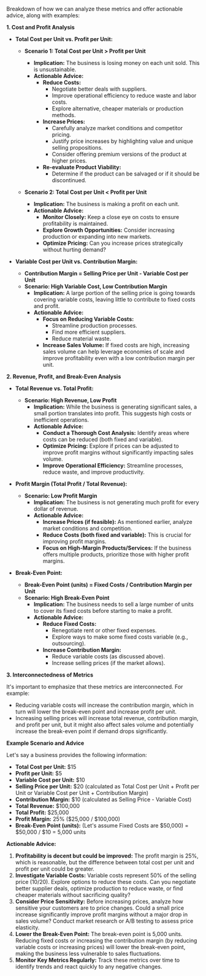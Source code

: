 Breakdown of how we can analyze these metrics and offer actionable advice, along with examples:

**1. Cost and Profit Analysis**

*   **Total Cost per Unit vs. Profit per Unit:**
    *   **Scenario 1: Total Cost per Unit > Profit per Unit**
        *   **Implication:** The business is losing money on each unit sold. This is unsustainable.
        *   **Actionable Advice:**
            *   **Reduce Costs:**
                *   Negotiate better deals with suppliers.
                *   Improve operational efficiency to reduce waste and labor costs.
                *   Explore alternative, cheaper materials or production methods.
            *   **Increase Prices:**
                *   Carefully analyze market conditions and competitor pricing.
                *   Justify price increases by highlighting value and unique selling propositions.
                *   Consider offering premium versions of the product at higher prices.
            *   **Re-evaluate Product Viability:**
                *   Determine if the product can be salvaged or if it should be discontinued.

    *   **Scenario 2: Total Cost per Unit < Profit per Unit**
        *   **Implication:**  The business is making a profit on each unit.
        *   **Actionable Advice:**
            *   **Monitor Closely:** Keep a close eye on costs to ensure profitability is maintained.
            *   **Explore Growth Opportunities:** Consider increasing production or expanding into new markets.
            *   **Optimize Pricing:** Can you increase prices strategically without hurting demand?

*   **Variable Cost per Unit vs. Contribution Margin:**
    *   **Contribution Margin = Selling Price per Unit - Variable Cost per Unit**
    *   **Scenario: High Variable Cost, Low Contribution Margin**
        *   **Implication:** A large portion of the selling price is going towards covering variable costs, leaving little to contribute to fixed costs and profit.
        *   **Actionable Advice:**
            *   **Focus on Reducing Variable Costs:**
                *   Streamline production processes.
                *   Find more efficient suppliers.
                *   Reduce material waste.
            *   **Increase Sales Volume:** If fixed costs are high, increasing sales volume can help leverage economies of scale and improve profitability even with a low contribution margin per unit.

**2. Revenue, Profit, and Break-Even Analysis**

*   **Total Revenue vs. Total Profit:**
    *   **Scenario: High Revenue, Low Profit**
        *   **Implication:** While the business is generating significant sales, a small portion translates into profit. This suggests high costs or inefficient operations.
        *   **Actionable Advice:**
            *   **Conduct a Thorough Cost Analysis:** Identify areas where costs can be reduced (both fixed and variable).
            *   **Optimize Pricing:** Explore if prices can be adjusted to improve profit margins without significantly impacting sales volume.
            *   **Improve Operational Efficiency:**  Streamline processes, reduce waste, and improve productivity.

*   **Profit Margin (Total Profit / Total Revenue):**
    *   **Scenario: Low Profit Margin**
        *   **Implication:** The business is not generating much profit for every dollar of revenue.
        *   **Actionable Advice:**
            *   **Increase Prices (if feasible):** As mentioned earlier, analyze market conditions and competition.
            *   **Reduce Costs (both fixed and variable):** This is crucial for improving profit margins.
            *   **Focus on High-Margin Products/Services:** If the business offers multiple products, prioritize those with higher profit margins.

*   **Break-Even Point:**
    *   **Break-Even Point (units) = Fixed Costs / Contribution Margin per Unit**
    *   **Scenario: High Break-Even Point**
        *   **Implication:** The business needs to sell a large number of units to cover its fixed costs before starting to make a profit.
        *   **Actionable Advice:**
            *   **Reduce Fixed Costs:**
                *   Renegotiate rent or other fixed expenses.
                *   Explore ways to make some fixed costs variable (e.g., outsourcing).
            *   **Increase Contribution Margin:**
                *   Reduce variable costs (as discussed above).
                *   Increase selling prices (if the market allows).

**3. Interconnectedness of Metrics**

It's important to emphasize that these metrics are interconnected. For example:

*   Reducing variable costs will increase the contribution margin, which in turn will lower the break-even point and increase profit per unit.
*   Increasing selling prices will increase total revenue, contribution margin, and profit per unit, but it might also affect sales volume and potentially increase the break-even point if demand drops significantly.

**Example Scenario and Advice**

Let's say a business provides the following information:

*   **Total Cost per Unit:** $15
*   **Profit per Unit:** $5
*   **Variable Cost per Unit:** $10
*   **Selling Price per Unit:** $20 (calculated as Total Cost per Unit + Profit per Unit or Variable Cost per Unit + Contribution Margin)
*   **Contribution Margin:** $10 (calculated as Selling Price - Variable Cost)
*   **Total Revenue:** $100,000
*   **Total Profit:** $25,000
*   **Profit Margin:** 25% ($25,000 / $100,000)
*   **Break-Even Point (units):** (Let's assume Fixed Costs are $50,000) = $50,000 / $10 = 5,000 units

**Actionable Advice:**

1. **Profitability is decent but could be improved:** The profit margin is 25%, which is reasonable, but the difference between total cost per unit and profit per unit could be greater.
2. **Investigate Variable Costs:** Variable costs represent 50% of the selling price ($10/$20). Explore options to reduce these costs. Can you negotiate better supplier deals, optimize production to reduce waste, or find cheaper materials without sacrificing quality?
3. **Consider Price Sensitivity:** Before increasing prices, analyze how sensitive your customers are to price changes. Could a small price increase significantly improve profit margins without a major drop in sales volume? Conduct market research or A/B testing to assess price elasticity.
4. **Lower the Break-Even Point:** The break-even point is 5,000 units. Reducing fixed costs or increasing the contribution margin (by reducing variable costs or increasing prices) will lower the break-even point, making the business less vulnerable to sales fluctuations.
5. **Monitor Key Metrics Regularly:** Track these metrics over time to identify trends and react quickly to any negative changes.